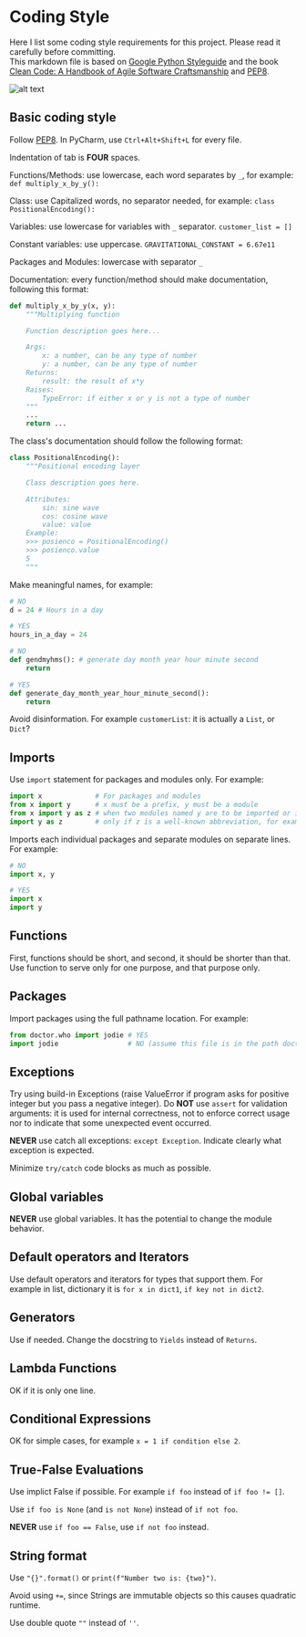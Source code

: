 # Coding Style
Here I list some coding style requirements for this project. Please read it carefully before committing.  
This markdown file is based on [Google Python Styleguide](https://google.github.io/styleguide/pyguide.html) and the book [Clean Code: A Handbook of Agile Software Craftsmanship](https://www.amazon.com/Clean-Code-Handbook-Software-Craftsmanship/dp/0132350882) and [PEP8](https://www.python.org/dev/peps/pep-0008/).

![alt text](https://i2.wp.com/commadot.com/wp-content/uploads/2009/02/wtf.png?resize=550%2C433)


## Basic coding style
Follow [PEP8](https://www.python.org/dev/peps/pep-0008/). In PyCharm, use `Ctrl+Alt+Shift+L` for every file.  

Indentation of tab is **FOUR** spaces.  

Functions/Methods: use lowercase, each word separates by `_`, for example: `def multiply_x_by_y():`  

Class: use Capitalized words, no separator needed, for example: `class PositionalEncoding():`  

Variables: use lowercase for variables with `_` separator. `customer_list = []`  

Constant variables: use uppercase. `GRAVITATIONAL_CONSTANT = 6.67e11`

Packages and Modules: lowercase with separator `_`

Documentation: every function/method should make documentation, following this format:
```python
def multiply_x_by_y(x, y):
    """Multiplying function

    Function description goes here...

    Args:
        x: a number, can be any type of number
        y: a number, can be any type of number
    Returns:
        result: the result of x*y
    Raises:
        TypeError: if either x or y is not a type of number
    """
    ...
    return ...
```
The class's documentation should follow the following format:
```Python
class PositionalEncoding():
    """Positional encoding layer

    Class description goes here.

    Attributes:
        sin: sine wave
        cos: cosine wave
        value: value
    Example:
    >>> posienco = PositionalEncoding()
    >>> posienco.value
    5
    """
```

Make meaningful names, for example:
```Python
# NO
d = 24 # Hours in a day

# YES
hours_in_a_day = 24

# NO
def gendmyhms(): # generate day month year hour minute second
    return

# YES
def generate_day_month_year_hour_minute_second():
    return
```
Avoid disinformation. For example `customerList`: it is actually a `List`, or `Dict`?

## Imports
Use `import` statement for packages and modules only. For example:
```python
import x             # For packages and modules
from x import y      # x must be a prefix, y must be a module
from x import y as z # when two modules named y are to be imported or if y's name is long
import y as z        # only if z is a well-known abbreviation, for example np as numpy, tf as tensorflow
```
Imports each individual packages and separate modules on separate lines. For example:
```python
# NO
import x, y

# YES
import x
import y
```

## Functions
First, functions should be short, and second, it should be shorter than that. Use function to serve only for one purpose, and that purpose only.

## Packages
Import packages using the full pathname location. For example:
```python
from doctor.who import jodie # YES
import jodie                 # NO (assume this file is in the path doctor/who/)
```
## Exceptions
Try using build-in Exceptions (raise ValueError if program asks for positive integer but you pass a negative integer). Do **NOT** use `assert` for validation arguments: it is used for internal correctness, not to enforce correct usage nor to indicate that some unexpected event occurred.

**NEVER** use catch all exceptions: `except Exception`. Indicate clearly what exception is expected.

Minimize `try/catch` code blocks as much as possible.

## Global variables
**NEVER** use global variables. It has the potential to change the module behavior.

## Default operators and Iterators
Use default operators and iterators for types that support them. For example in list, dictionary it is `for x in dict1`, `if key not in dict2`.

## Generators
Use if needed. Change the docstring to `Yields` instead of `Returns`.

## Lambda Functions
OK if it is only one line.

## Conditional Expressions
OK for simple cases, for example `x = 1 if condition else 2`.

## True-False Evaluations
Use implict False if possible. For example `if foo` instead of `if foo != []`.

Use `if foo is None` (and `is not None`) instead of `if not foo`.

**NEVER** use `if foo == False`, use `if not foo` instead.

## String format
Use `"{}".format()` or `print(f"Number two is: {two}")`.

Avoid using `+=`, since Strings are immutable objects so this causes quadratic runtime.

Use double quote `""` instead of `''`.
